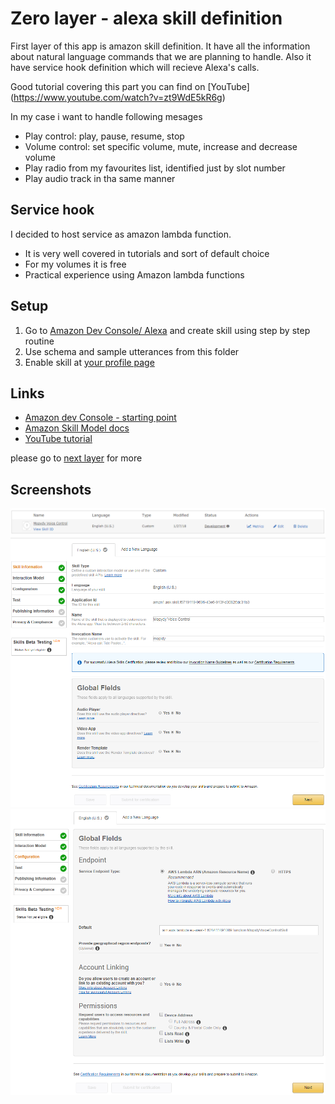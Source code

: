 # Zero layer - alexa skill definition

First layer of this app is amazon skill definition. It have all the information about natural language commands that we are planning to handle. Also it have service hook definition which will recieve Alexa's calls.

Good tutorial covering this part you can find on [YouTube] (https://www.youtube.com/watch?v=zt9WdE5kR6g)

In my case i want to handle following mesages

* Play control: play, pause, resume, stop
* Volume control: set specific volume, mute, increase and decrease volume
* Play radio from my favourites list, identified just by slot number
* Play audio track in tha same manner

## Service hook

I decided to host service as amazon lambda function. 

* It is very well covered in tutorials and sort of default choice
* For my volumes it is free
* Practical experience using Amazon lambda functions

## Setup 

1. Go to [Amazon Dev Console/ Alexa](https://developer.amazon.com/edw/home.html#/skills) and create skill using step by step routine
2. Use schema and sample utterances from this folder 
3. Enable skill at [your profile page](https://alexa.amazon.com/spa/index.html#skills/your-skills/?ref-suffix=ysa_gw)



## Links

* [Amazon dev Console - starting point](https://developer.amazon.com/edw/home.html#/skills)
* [Amazon Skill Model docs](https://developer.amazon.com/docs/custom-skills/define-the-interaction-model-in-json-and-text.html)
* [YouTube tutorial](https://www.youtube.com/watch?time_continue=39&v=zt9WdE5kR6g)


please go to [next layer](../01-mopidy-voice-control-skill) for more

## Screenshots

![Dev console root](https://raw.githubusercontent.com/anabolyc/alexa-mopidy-voice-control/master/screenshots/01-alexa-dev-console.png)
![Skill information](https://raw.githubusercontent.com/anabolyc/alexa-mopidy-voice-control/master/screenshots/02-alexa-skill-def.png)
![Skill configuration](https://raw.githubusercontent.com/anabolyc/alexa-mopidy-voice-control/master/screenshots/03-alexa-skill-def.png)
